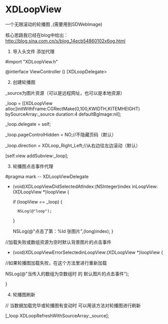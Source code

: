 # XDLoopView
一个无限滚动的轮播图  ,(需要用到SDWebImage)

核心思路我已经在blog中给出：
http://blog.sina.com.cn/s/blog_14ecb54860102x6og.html

1. 导入头文件 添加代理

#import "XDLoopView.h"

@interface ViewController () [XDLoopDelegate>

2. 创建轮播图

_source为图片资源（可以是远程网址，也可以是本地资源）

_loop = [[XDLoopView alloc]initWithFrame:CGRectMake(0,100,KWIDTH,KITEMHEIGHT)
                                bySourceArray:_source
                                     duration:4
                               defaultBgImage:nil];

_loop.delegate = self;

_loop.pageControlHidden = NO;//不隐藏页码（默认）

_loop.direction = XDLoop_Right_Left;//从右边往左边滚动（默认）

[self.view addSubview:_loop];


3. 轮播图点击事件代理

#pragma mark -- XDLoopViewDelegate

- (void)XDLoopViewDidSelectedAtIndex:(NSInteger)index inLoopView:(XDLoopView *)loopView {

    if (loopView == _loop) {

        NSLog(@"loop");

    }

    NSLog(@"点击了第：%ld 张图片",(long)index);
}


//加载失败或数组资源为空时默认背景图片的点击事件

- (void)XDLoopViewErrorSelectedinLoopView:(XDLoopView *)loopView {

//如果轮播图加载失败，在这个方法里进行重新加载

NSLog(@"当传入的数组为空数组时 的 默认图片的点击事件");

}


4. 轮播图刷新

// 当数据加载完毕或轮播图有变动时 可以用该方法对轮播图进行刷新

[_loop XDLoopRefreshWithSourceArray:_source];



